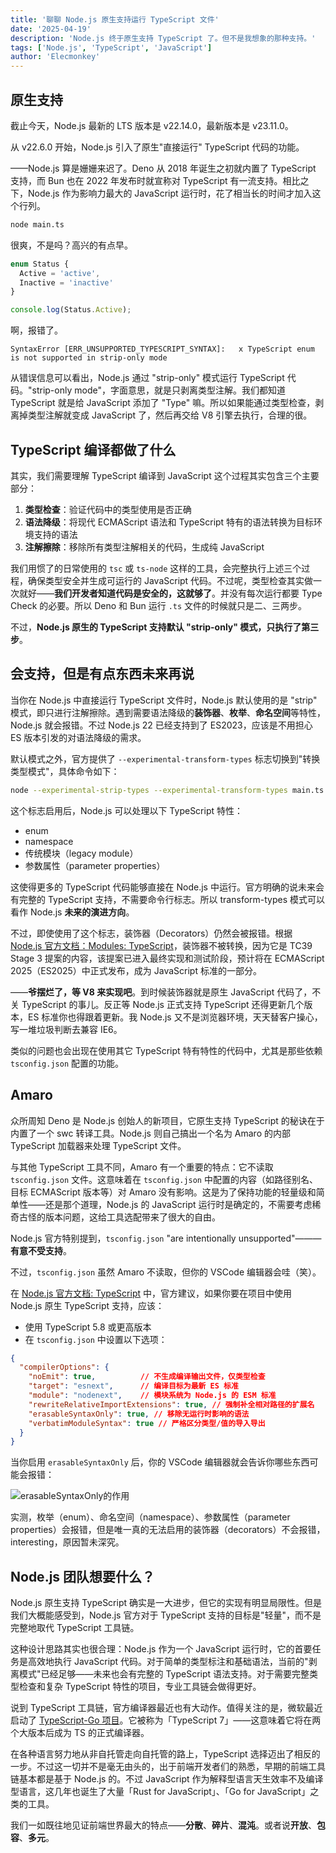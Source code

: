 ```yaml
---
title: '聊聊 Node.js 原生支持运行 TypeScript 文件'
date: '2025-04-19'
description: 'Node.js 终于原生支持 TypeScript 了。但不是我想象的那种支持。'
tags: ['Node.js', 'TypeScript', 'JavaScript']
author: 'Elecmonkey'
---
```


## 原生支持

截止今天，Node.js 最新的 LTS 版本是 v22.14.0，最新版本是 v23.11.0。

从 v22.6.0 开始，Node.js 引入了原生"直接运行" TypeScript 代码的功能。

——Node.js 算是姗姗来迟了。Deno 从 2018 年诞生之初就内置了 TypeScript 支持，而 Bun 也在 2022 年发布时就宣称对 TypeScript 有一流支持。相比之下，Node.js 作为影响力最大的 JavaScript 运行时，花了相当长的时间才加入这个行列。

```bash
node main.ts
```

很爽，不是吗？高兴的有点早。

```typescript
enum Status {
  Active = 'active',
  Inactive = 'inactive'
}

console.log(Status.Active);
```

啊，报错了。

```shell
SyntaxError [ERR_UNSUPPORTED_TYPESCRIPT_SYNTAX]:   x TypeScript enum is not supported in strip-only mode
```

从错误信息可以看出，Node.js 通过 "strip-only" 模式运行 TypeScript 代码。"strip-only mode"，字面意思，就是只剥离类型注解。我们都知道 TypeScript 就是给 JavaScript 添加了 "Type" 嘛。所以如果能通过类型检查，剥离掉类型注解就变成 JavaScript 了，然后再交给 V8 引擎去执行，合理的很。

## TypeScript 编译都做了什么

其实，我们需要理解 TypeScript 编译到 JavaScript 这个过程其实包含三个主要部分：

1. **类型检查**：验证代码中的类型使用是否正确
2. **语法降级**：将现代 ECMAScript 语法和 TypeScript 特有的语法转换为目标环境支持的语法
3. **注解擦除**：移除所有类型注解相关的代码，生成纯 JavaScript

我们用惯了的日常使用的 `tsc` 或 `ts-node` 这样的工具，会完整执行上述三个过程，确保类型安全并生成可运行的 JavaScript 代码。不过呢，类型检查其实做一次就好——**我们开发者知道代码是安全的，这就够了**。并没有每次运行都要 Type Check 的必要。所以 Deno 和 Bun 运行 `.ts` 文件的时候就只是二、三两步。

不过，**Node.js 原生的 TypeScript 支持默认 "strip-only" 模式，只执行了第三步**。

## 会支持，但是有点东西未来再说

当你在 Node.js 中直接运行 TypeScript 文件时，Node.js 默认使用的是 "strip" 模式，即只进行注解擦除。遇到需要语法降级的**装饰器**、**枚举**、**命名空间**等特性，Node.js 就会报错。不过 Node.js 22 已经支持到了 ES2023，应该是不用担心 ES 版本引发的对语法降级的需求。

默认模式之外，官方提供了 `--experimental-transform-types` 标志切换到"转换类型模式"，具体命令如下：

```bash
node --experimental-strip-types --experimental-transform-types main.ts
```

这个标志启用后，Node.js 可以处理以下 TypeScript 特性：
- enum
- namespace
- 传统模块（legacy module）
- 参数属性（parameter properties）

这使得更多的 TypeScript 代码能够直接在 Node.js 中运行。官方明确的说未来会有完整的 TypeScript 支持，不需要命令行标志。所以 transform-types 模式可以看作 Node.js **未来的演进方向**。

不过，即使使用了这个标志，装饰器（Decorators）仍然会被报错。根据 [Node.js 官方文档：Modules: TypeScript](https://nodejs.org/docs/v22.14.0/api/typescript.html)，装饰器不被转换，因为它是 TC39 Stage 3 提案的内容，该提案已进入最终实现和测试阶段，预计将在 ​ECMAScript 2025（ES2025）中正式发布，成为 JavaScript 标准的一部分。

——**爷摆烂了，等 V8 来实现吧**。到时候装饰器就是原生 JavaScript 代码了，不关 TypeScript 的事儿。反正等 Node.js 正式支持 TypeScript 还得更新几个版本，ES 标准你也得跟着更新。我 Node.js 又不是浏览器环境，天天替客户操心，写一堆垃圾判断去兼容 IE6。

类似的问题也会出现在使用其它 TypeScript 特有特性的代码中，尤其是那些依赖 `tsconfig.json` 配置的功能。

## Amaro

众所周知 Deno 是 Node.js 创始人的新项目，它原生支持 TypeScript 的秘诀在于内置了一个 swc 转译工具。Node.js 则自己搞出一个名为 Amaro 的内部 TypeScript 加载器来处理 TypeScript 文件。

与其他 TypeScript 工具不同，Amaro 有一个重要的特点：它不读取 `tsconfig.json` 文件。这意味着在 `tsconfig.json` 中配置的内容（如路径别名、目标 ECMAScript 版本等）对 Amaro 没有影响。这是为了保持功能的轻量级和简单性——还是那个道理，Node.js 的 JavaScript 运行时是确定的，不需要考虑稀奇古怪的版本问题，这给工具选配带来了很大的自由。

Node.js 官方特别提到，`tsconfig.json` "are intentionally unsupported"———**有意不受支持**。

不过，`tsconfig.json` 虽然 Amaro 不读取，但你的 VSCode 编辑器会哇（笑）。

在 [Node.js 官方文档: TypeScript](https://nodejs.org/api/typescript.html#type-stripping) 中，官方建议，如果你要在项目中使用 Node.js 原生 TypeScript 支持，应该：

- 使用 TypeScript 5.8 或更高版本
- 在 `tsconfig.json` 中设置以下选项：
```json
{
  "compilerOptions": {
    "noEmit": true,          // 不生成编译输出文件，仅类型检查
    "target": "esnext",      // 编译目标为最新 ES 标准
    "module": "nodenext",    // 模块系统为 Node.js 的 ESM 标准
    "rewriteRelativeImportExtensions": true, // 强制补全相对路径的扩展名
    "erasableSyntaxOnly": true, // 移除无运行时影响的语法
    "verbatimModuleSyntax": true // 严格区分类型/值的导入导出
  }
}
```

当你启用 `erasableSyntaxOnly` 后，你的 VSCode 编辑器就会告诉你哪些东西可能会报错：

![erasableSyntaxOnly的作用](https://images.elecmonkey.com/articles/202504/ts-in-node.png)

实测，枚举（enum）、命名空间（namespace）、参数属性（parameter properties）会报错，但是唯一真的无法启用的装饰器（decorators）不会报错，interesting，原因暂未深究。

## Node.js 团队想要什么？

Node.js 原生支持 TypeScript 确实是一大进步，但它的实现有明显局限性。但是我们大概能感受到，Node.js 官方对于 TypeScript 支持的目标是"轻量"，而不是完整地取代 TypeScript 工具链。

这种设计思路其实也很合理：Node.js 作为一个 JavaScript 运行时，它的首要任务是高效地执行 JavaScript 代码。对于简单的类型标注和基础语法，当前的"剥离模式"已经足够——未来也会有完整的 TypeScript 语法支持。对于需要完整类型检查和复杂 TypeScript 特性的项目，专业工具链会做得更好。

说到 TypeScript 工具链，官方编译器最近也有大动作。值得关注的是，微软最近启动了 [TypeScript-Go 项目](https://github.com/microsoft/typescript-go)。它被称为「TypeScript 7」——这意味着它将在两个大版本后成为 TS 的正式编译器。

在各种语言努力地从非自托管走向自托管的路上，TypeScript 选择迈出了相反的一步。不过这一切并不是毫无由头的，出于前端开发者们的熟悉，早期的前端工具链基本都是基于 Node.js 的。不过 JavaScript 作为解释型语言天生效率不及编译型语言，这几年也诞生了大量「Rust for JavaScript」、「Go for JavaScript」之类的工具。

我们一如既往地见证前端世界最大的特点——**分散**、**碎片**、**混沌**。或者说**开放**、**包容**、**多元**。